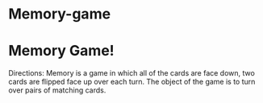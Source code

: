 # Memory-game
<!DOCTYPE html>
<html>
<html lang= "en">
  <head>
  <meta charset= "utf-8">
  <title> Memory Game </title>
  </head>
  
  <body>
  <h1> Memory Game! </h1>
  <p> Directions: Memory is a game in which all of the cards are face down, two cards are flipped face up over each turn. The object of the game is to turn over pairs of matching cards. </p>
  </body>
  
  </html>
